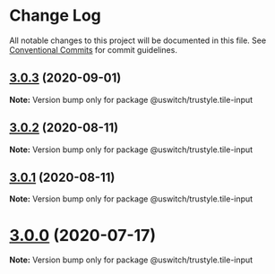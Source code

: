 # Change Log

All notable changes to this project will be documented in this file.
See [Conventional Commits](https://conventionalcommits.org) for commit guidelines.

## [3.0.3](https://github.com/uswitch/trustyle/compare/@uswitch/trustyle.tile-input@3.0.2...@uswitch/trustyle.tile-input@3.0.3) (2020-09-01)

**Note:** Version bump only for package @uswitch/trustyle.tile-input





## [3.0.2](https://github.com/uswitch/trustyle/compare/@uswitch/trustyle.tile-input@3.0.1...@uswitch/trustyle.tile-input@3.0.2) (2020-08-11)

**Note:** Version bump only for package @uswitch/trustyle.tile-input





## [3.0.1](https://github.com/uswitch/trustyle/compare/@uswitch/trustyle.tile-input@3.0.0...@uswitch/trustyle.tile-input@3.0.1) (2020-08-11)

**Note:** Version bump only for package @uswitch/trustyle.tile-input





# [3.0.0](https://github.com/uswitch/trustyle/compare/@uswitch/trustyle.tile-input@2.0.6...@uswitch/trustyle.tile-input@3.0.0) (2020-07-17)

**Note:** Version bump only for package @uswitch/trustyle.tile-input
